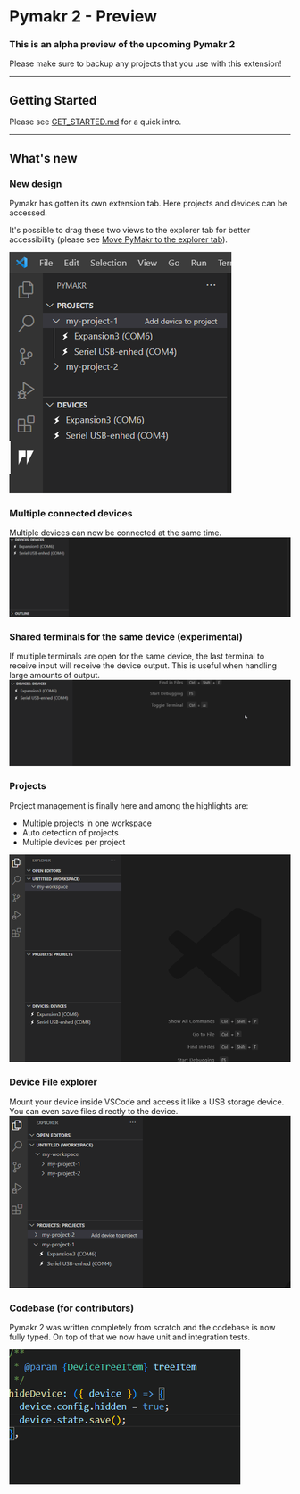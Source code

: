 # Pymakr 2 - Preview

### This is an alpha preview of the upcoming Pymakr 2

Please make sure to backup any projects that you use with this extension!

---

## Getting Started

Please see [GET_STARTED.md](./GET_STARTED.md) for a quick intro.

---

## What's new

### New design

Pymakr has gotten its own extension tab. Here projects and devices can be accessed.

It's possible to drag these two views to the explorer tab for better accessibility (please see [Move PyMakr to the explorer tab](./README.md#move-pymakr-to-the-explorer-tab)).

<img src="./media/readme/design.png">

### Multiple connected devices

Multiple devices can now be connected at the same time.
<img src="./media/readme/multiple-connections.gif">

### Shared terminals for the same device (experimental)

If multiple terminals are open for the same device, the last terminal to receive input will receive the device output. This is useful when handling large amounts of output.
<img src="./media/readme/shared-terminal.gif">

### Projects

Project management is finally here and among the highlights are:

- Multiple projects in one workspace
- Auto detection of projects
- Multiple devices per project

<img src="./media/readme/projects.gif">

### Device File explorer

Mount your device inside VSCode and access it like a USB storage device. You can even save files directly to the device.
<img src="./media/readme/device-file-explorer.gif">

### Codebase (for contributors)
Pymakr 2 was written completely from scratch and the codebase is now fully typed. On top of that we now have unit and integration tests.

<img src="./media/readme/typed.gif">
